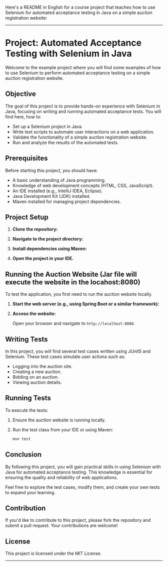Here's a README in English for a course project that teaches how to use Selenium for automated acceptance testing in Java on a simple auction registration website:

---

# Project: Automated Acceptance Testing with Selenium in Java

Welcome to the example project where you will find some examples of how to use Selenium to perform automated acceptance testing on a simple auction registration website.

## Objective

The goal of this project is to provide hands-on experience with Selenium in Java, focusing on writing and running automated acceptance tests. You will find here, how to:

- Set up a Selenium project in Java.
- Write test scripts to automate user interactions on a web application.
- Validate the functionality of a simple auction registration website.
- Run and analyze the results of the automated tests.

## Prerequisites

Before starting this project, you should have:

- A basic understanding of Java programming.
- Knowledge of web development concepts (HTML, CSS, JavaScript).
- An IDE installed (e.g., IntelliJ IDEA, Eclipse).
- Java Development Kit (JDK) installed.
- Maven installed for managing project dependencies.

## Project Setup

1. **Clone the repository:**

2. **Navigate to the project directory:**

3. **Install dependencies using Maven:**

4. **Open the project in your IDE.**

## Running the Auction Website (Jar file will execute the website in the locahost:8080)

To test the application, you first need to run the auction website locally.

1. **Start the web server (e.g., using Spring Boot or a similar framework):**

2. **Access the website:**

   Open your browser and navigate to `http://localhost:8080`.

## Writing Tests

In this project, you will find several test cases written using  JUnit5 and Selenium. These test cases simulate user actions such as:

- Logging into the auction site.
- Creating a new auction.
- Bidding on an auction.
- Viewing auction details.

## Running Tests

To execute the tests:

1. Ensure the auction website is running locally.
2. Run the test class from your IDE or using Maven:

   ```bash
   mvn test
   ```

## Conclusion

By following this project, you will gain practical skills in using Selenium with Java for automated acceptance testing. This knowledge is essential for ensuring the quality and reliability of web applications.

Feel free to explore the test cases, modify them, and create your own tests to expand your learning.

## Contribution

If you'd like to contribute to this project, please fork the repository and submit a pull request. Your contributions are welcome!

## License

This project is licensed under the MIT License.

---
